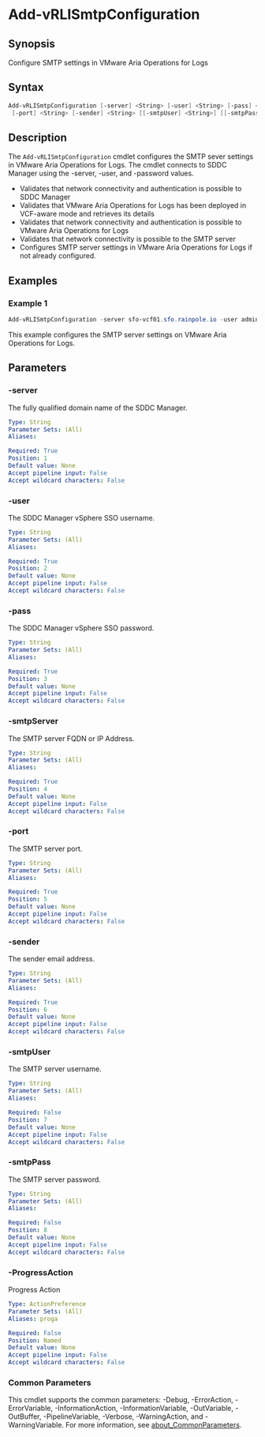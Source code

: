 # Add-vRLISmtpConfiguration

## Synopsis

Configure SMTP settings in VMware Aria Operations for Logs

## Syntax

```powershell
Add-vRLISmtpConfiguration [-server] <String> [-user] <String> [-pass] <String> [-smtpServer] <String>
 [-port] <String> [-sender] <String> [[-smtpUser] <String>] [[-smtpPass] <String>] [-ProgressAction <ActionPreference>] [<CommonParameters>]
```

## Description

The `Add-vRLISmtpConfiguration` cmdlet configures the SMTP sever settings in VMware Aria Operations for Logs.
The cmdlet connects to SDDC Manager using the -server, -user, and -password values.

- Validates that network connectivity and authentication is possible to SDDC Manager
- Validates that VMware Aria Operations for Logs has been deployed in VCF-aware mode and retrieves its details
- Validates that network connectivity and authentication is possible to VMware Aria Operations for Logs
- Validates that network connectivity is possible to the SMTP server
- Configures SMTP server settings in VMware Aria Operations for Logs if not already configured.

## Examples

### Example 1

```powershell
Add-vRLISmtpConfiguration -server sfo-vcf01.sfo.rainpole.io -user administrator@vsphere.local -pass VMw@re1! -smtpServer smtp.rainpole.io -port 25 -sender administrator@rainpole.io
```

This example configures the SMTP server settings on VMware Aria Operations for Logs.

## Parameters

### -server

The fully qualified domain name of the SDDC Manager.

```yaml
Type: String
Parameter Sets: (All)
Aliases:

Required: True
Position: 1
Default value: None
Accept pipeline input: False
Accept wildcard characters: False
```

### -user

The SDDC Manager vSphere SSO username.

```yaml
Type: String
Parameter Sets: (All)
Aliases:

Required: True
Position: 2
Default value: None
Accept pipeline input: False
Accept wildcard characters: False
```

### -pass

The SDDC Manager vSphere SSO password.

```yaml
Type: String
Parameter Sets: (All)
Aliases:

Required: True
Position: 3
Default value: None
Accept pipeline input: False
Accept wildcard characters: False
```

### -smtpServer

The SMTP server FQDN or IP Address.

```yaml
Type: String
Parameter Sets: (All)
Aliases:

Required: True
Position: 4
Default value: None
Accept pipeline input: False
Accept wildcard characters: False
```

### -port

The SMTP server port.

```yaml
Type: String
Parameter Sets: (All)
Aliases:

Required: True
Position: 5
Default value: None
Accept pipeline input: False
Accept wildcard characters: False
```

### -sender

The sender email address.

```yaml
Type: String
Parameter Sets: (All)
Aliases:

Required: True
Position: 6
Default value: None
Accept pipeline input: False
Accept wildcard characters: False
```

### -smtpUser

The SMTP server username.

```yaml
Type: String
Parameter Sets: (All)
Aliases:

Required: False
Position: 7
Default value: None
Accept pipeline input: False
Accept wildcard characters: False
```

### -smtpPass

The SMTP server password.

```yaml
Type: String
Parameter Sets: (All)
Aliases:

Required: False
Position: 8
Default value: None
Accept pipeline input: False
Accept wildcard characters: False
```

### -ProgressAction

Progress Action

```yaml
Type: ActionPreference
Parameter Sets: (All)
Aliases: proga

Required: False
Position: Named
Default value: None
Accept pipeline input: False
Accept wildcard characters: False
```

### Common Parameters

This cmdlet supports the common parameters: -Debug, -ErrorAction, -ErrorVariable, -InformationAction, -InformationVariable, -OutVariable, -OutBuffer, -PipelineVariable, -Verbose, -WarningAction, and -WarningVariable. For more information, see [about_CommonParameters](http://go.microsoft.com/fwlink/?LinkID=113216).
